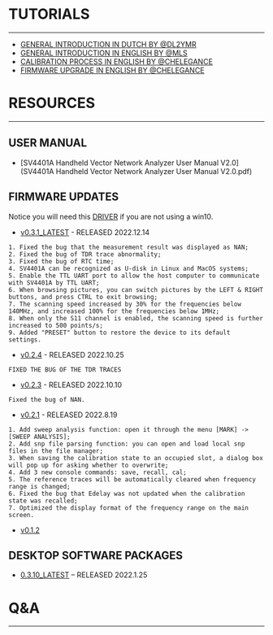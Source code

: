 
# TUTORIALS
---

* [GENERAL INTRODUCTION IN DUTCH BY @DL2YMR](https://www.youtube.com/watch?v=-6W8SqYJIGA)
* [GENERAL INTRODUCTION IN ENGLISH BY @MLS](https://www.youtube.com/watch?v=m8T4I4Pv-4A)
* [CALIBRATION PROCESS IN ENGLISH BY @CHELEGANCE](https://www.youtube.com/watch?v=kxYGdg6bnpA&t=3s)
* [FIRMWARE UPGRADE IN ENGLISH BY @CHELEGANCE](https://www.youtube.com/watch?v=2FudIzzhlhs)
# RESOURCES
---
## USER MANUAL

* [SV4401A Handheld Vector Network Analyzer User Manual V2.0](SV4401A Handheld Vector Network Analyzer User Manual V2.0.pdf)

## FIRMWARE UPDATES

Notice you will need this [DRIVER](sv4401a_usb_cdc_driver.rar) if you are not using a win10.

- [v0.3.1_LATEST](SV4401A_App_0.3.1.zip) - RELEASED 2022.12.14

```
1. Fixed the bug that the measurement result was displayed as NAN;
2. Fixed the bug of TDR trace abnormality;
3. Fixed the bug of RTC time;
4. SV4401A can be recognized as U-disk in Linux and MacOS systems;
5. Enable the TTL UART port to allow the host computer to communicate with SV4401A by TTL UART;
6. When browsing pictures, you can switch pictures by the LEFT & RIGHT buttons, and press CTRL to exit browsing;
7. The scanning speed increased by 30% for the frequencies below 140MHz, and increased 100% for the frequencies below 1MHz;
8. When only the S11 channel is enabled, the scanning speed is further increased to 500 points/s;
9. Added "PRESET" button to restore the device to its default settings.

```

- [v0.2.4](SV4401A_App_0.2.4_beta.zip) - RELEASED 2022.10.25

```
FIXED THE BUG OF THE TDR TRACES
```

- [v0.2.3](SV4401A_App_0.2.3_beta.zip) - RELEASED 2022.10.10

```
Fixed the bug of NAN.
```

- [v0.2.1](SV4401A_App_0.2.1.zip) - RELEASED 2022.8.19
```
1. Add sweep analysis function: open it through the menu [MARK] -> [SWEEP ANALYSIS];
2. Add snp file parsing function: you can open and load local snp files in the file manager;
3. When saving the calibration state to an occupied slot, a dialog box will pop up for asking whether to overwrite;
4. Add 3 new console commands: save, recall, cal;
5. The reference traces will be automatically cleared when frequency range is changed;
6. Fixed the bug that Edelay was not updated when the calibration state was recalled;
7. Optimized the display format of the frequency range on the main screen.
```

- [v0.1.2](SV4401A_App_0.1.2.zip)

## DESKTOP SOFTWARE PACKAGES

- [0.3.10_LATEST](../nanovna-saver-0.3.10.exe) – RELEASED 2022.1.25

# Q&A
---

<!--
* I purchased an SV4401A From DX Engineering. Last night while going through the manual and following the procedures, while in the Store/Recall section I deleted the Font File in error. The unit no longer loads and I get an error. I tried doing an update. It was successful, but did not update the Font File. I have a copy of the font file (Alibaba-PuHuiTi-Medium.ttf). How can I get the file back into the SV4401A? Since the unit is only a week or so old, I do not want to get into it before I find out what is involved. Is the memory card soldered in to the board or is it in a socket? Is there a way to load it back in to the unit? Thank You.
-->
